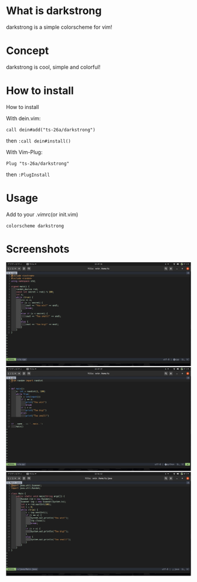 # What is darkstrong
darkstrong is a simple colorscheme for vim!  

# Concept
darkstrong is cool, simple and colorful!  

# How to install
How to install  

With dein.vim:  

```vim
call dein#add("ts-26a/darkstrong")
```

then `:call dein#install()`

With Vim-Plug:  

```vim
Plug "ts-26a/darkstrong"
```
then `:PlugInstall`

# Usage
Add to your .vimrc(or init.vim)  

```vim
colorscheme darkstrong
```

# Screenshots

![c++](https://raw.githubusercontent.com/ts-26a/darkstrong/master/img/c%2B%2B.png)  
![python](https://raw.githubusercontent.com/ts-26a/darkstrong/master/img/python.png)  
![java](https://raw.githubusercontent.com/ts-26a/darkstrong/master/img/java.png)  
